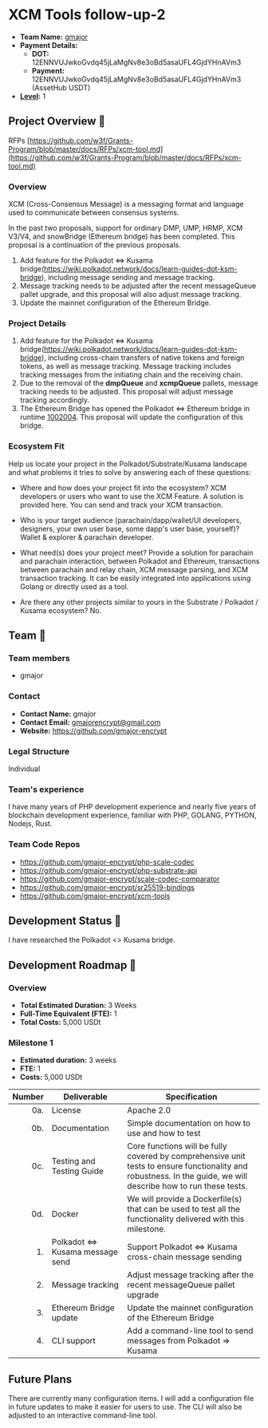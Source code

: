 # XCM Tools follow-up-2

- **Team Name:** [gmajor](https://github.com/gmajor-encrypt)
- **Payment Details:**
    - **DOT:** 12ENNVUJwkoGvdq45jLaMgNv8e3oBd5asaUFL4GjdYHnAVm3
    - **Payment:** 12ENNVUJwkoGvdq45jLaMgNv8e3oBd5asaUFL4GjdYHnAVm3 (AssetHub USDT)
- **[Level](https://github.com/w3f/Grants-Program/tree/master#level_slider-levels):** 1

## Project Overview :page_facing_up:

RFPs [https://github.com/w3f/Grants-Program/blob/master/docs/RFPs/xcm-tool.md](https://github.com/w3f/Grants-Program/blob/master/docs/RFPs/xcm-tool.md)

### Overview

XCM (Cross-Consensus Message) is a messaging format and language used to communicate between consensus systems.

In the past two proposals, support for ordinary DMP, UMP, HRMP, XCM V3/V4, and snowBridge (Ethereum bridge) has been completed. This proposal is a continuation of the previous proposals.

1. Add feature for the Polkadot <=> Kusama bridge(https://wiki.polkadot.network/docs/learn-guides-dot-ksm-bridge), including  message sending and message tracking.
2. Message tracking needs to be adjusted after the recent messageQueue pallet upgrade, and this proposal will also adjust message tracking.
3. Update the mainnet configuration of the Ethereum Bridge.

### Project Details

1. Add feature for the Polkadot <=> Kusama bridge(https://wiki.polkadot.network/docs/learn-guides-dot-ksm-bridge), including cross-chain transfers of native tokens and foreign tokens, as well as message tracking. Message tracking includes tracking messages from the initiating chain and the receiving chain.
2. Due to the removal of the **dmpQueue** and **xcmpQueue** pallets, message tracking needs to be adjusted. This proposal will adjust message tracking accordingly.
3. The Ethereum Bridge has opened the Polkadot <=> Ethereum bridge in runtime [1002004](https://bridgehub-polkadot.subscan.io/runtime?version=1002004). This proposal will update the configuration of this bridge.

### Ecosystem Fit

Help us locate your project in the Polkadot/Substrate/Kusama landscape and what problems it tries to solve by answering each of these questions:

- Where and how does your project fit into the ecosystem?
  XCM developers or users who want to use the XCM Feature. A solution is provided here. You can send and track your XCM transaction.

- Who is your target audience (parachain/dapp/wallet/UI developers, designers, your own user base, some dapp's user base, yourself)?
  Wallet & explorer & parachain developer.

- What need(s) does your project meet?
  Provide a solution for parachain and parachain interaction, between Polkadot and Ethereum, transactions between parachain and relay chain, XCM message parsing, and XCM transaction tracking. It can be easily integrated into applications using Golang or directly used as a tool.

- Are there any other projects similar to yours in the Substrate / Polkadot / Kusama ecosystem?
  No.

## Team :busts_in_silhouette:

### Team members

- gmajor

### Contact

* **Contact Name:** gmajor
* **Contact Email:** gmajorencrypt@gmail.com
* **Website:** https://github.com/gmajor-encrypt

### Legal Structure

Individual

### Team's experience

I have many years of PHP development experience and nearly five years of blockchain development experience, familiar with PHP, GOLANG, PYTHON, Nodejs, Rust.

### Team Code Repos

- https://github.com/gmajor-encrypt/php-scale-codec
- https://github.com/gmajor-encrypt/php-substrate-api
- https://github.com/gmajor-encrypt/scale-codec-comparator
- https://github.com/gmajor-encrypt/sr25519-bindings
- https://github.com/gmajor-encrypt/xcm-tools

## Development Status :open_book:

I have researched the Polkadot <> Kusama bridge.

## Development Roadmap :nut_and_bolt:

### Overview

- **Total Estimated Duration:** 3 Weeks
- **Full-Time Equivalent (FTE):** 1
- **Total Costs:** 5,000 USDt

### Milestone 1

* **Estimated duration:** 3 weeks
* **FTE:** 1
* **Costs:** 5,000 USDt

| Number | Deliverable                      | Specification                                                                                                                                                   |
|-------:|----------------------------------|-----------------------------------------------------------------------------------------------------------------------------------------------------------------|
|    0a. | License                          | Apache 2.0                                                                                                                                                      |
|    0b. | Documentation                    | Simple documentation on how to use and how to test                                                                                                              |
|    0c. | Testing and Testing Guide        | Core functions will be fully covered by comprehensive unit tests to ensure functionality and robustness. In the guide, we will describe how to run these tests. |
|    0d. | Docker                           | We will provide a Dockerfile(s) that can be used to test all the functionality delivered with this milestone.                                                   |
|     1. | Polkadot <=> Kusama message send | Support Polkadot <=> Kusama cross-chain message sending                                                                                                         |  
|     2. | Message tracking                 | Adjust message tracking after the recent messageQueue pallet upgrade                                                                                            |
|     3. | Ethereum Bridge update           | Update the mainnet configuration of the Ethereum Bridge                                                                                                         |
|     4. | CLI support                      | Add a command-line tool to send messages from Polkadot => Kusama                                                                                                |

## Future Plans

There are currently many configuration items. I will add a configuration file in future updates to make it easier for users to use. The CLI will also be adjusted to an interactive command-line tool.
